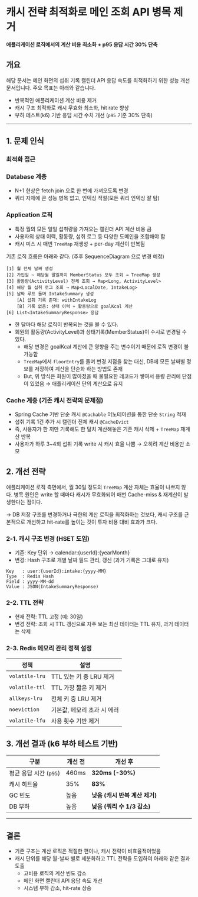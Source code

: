 # 캐시 전략 최적화로 메인 조회 API 병목 제거
**애플리케이션 로직에서의 계산 비용 최소화 + p95 응답 시간 30% 단축**

## 개요
해당 문서는 메인 화면의 섭취 기록 캘린더 API 응답 속도를 최적화하기 위한 성능 개선 문서입니다.
주요 목표는 아래와 같습니다.


- 반복적인 애플리케이션 계산 비용 제거
- 캐시 구조 최적화로 캐시 무효화 최소화, hit rate 향상
- 부하 테스트(k6) 기반 응답 시간 수치 개선 (`p95` 기준 30% 단축)


---
## 1. 문제 인식

### 최적화 접근

### Database 계층
- N+1 현상은 fetch join 으로 한 번에 가져오도록 변경
- 쿼리 자체에 큰 성능 병목 없고, 인덱싱 적절(모든 쿼리 인덱싱 잘 탐)

### Application 로직
- 특정 월의 모든 일일 섭취량을 가져오는 캘린더 API 계산 비용 큼
- 사용자의 상태 이력, 활동량, 섭취 로그 등 다양한 도메인을 조합해야 함
- 캐시 미스 시 매번 `TreeMap` 재생성 + per-day 계산이 반복됨


기존 로직 흐름은 아래와 같다. (추후 SequenceDiagram 으로 변경 예정)
```text
[1] 월 전체 날짜 생성
[2] 가입일 ~ 해당월 말일까지 MemberStatus 모두 조회 → TreeMap 생성
[3] 활동량(ActivityLevel) 전체 조회 → Map<Long, ActivityLevel>
[4] 해당 월 섭취 로그 조회 → Map<LocalDate, IntakeLog>
[5] 날짜 루프 돌며 IntakeSummary 생성
    [A] 섭취 기록 존재: withIntakeLog
    [B] 기록 없음: 상태 이력 + 활동량으로 goalKcal 계산
[6] List<IntakeSummaryResponse> 응답
```

- 한 달마다 해당 로직이 반복되는 것을 볼 수 있다.
- 회원의 활동량(ActivityLevel)과 상태기록(MemberStatus)이 수시로 변경될 수 있다.
  - 해당 변경은 goalKcal 계산에 큰 영향을 주는 변수이기 때문에 로직 변경이 불가능함
  - `TreeMap`에서 `floorEntry`를 돌며 변경 지점을 찾는 대신, DB에 모든 날짜별 정보를 저장하여 계산을 단순화 하는 방법도 존재
  - But, 위 방식은 회원이 많아졌을 때 불필요한 레코드가 쌓여서 용량 관리에 단점이 있었음 → 애플리케이션 단의 계산으로 유지 


### Cache 계층 (기존 캐시 전략의 문제점)
- Spring Cache 기반 단순 캐시 `@Cachable` 어노테이션을 통한 단순 `String` 적재
- 섭취 기록 1건 추가 시 캘린더 전체 캐시 `@CacheEvict`
- 즉, 사용자가 한 끼만 기록해도 한 달치 계산해놓은 기존 캐시 삭제 + `TreeMap` 재계산 반복
- 사용자가 하루 3~4회 섭취 기록 write 시 캐시 효율 나쁨 → 오히려 계산 비용만 소모


## 2. 개선 전략
애플리케이션 로직 측면에서, 월 30일 정도의 `TreeMap` 계산 자체는 효율이 나쁘지 않다.
병목 원인은 write 할 때마다 캐시가 무효화되어 매번 Cache-miss & 재계산이 발생한다는 점이다.

→ DB 저장 구조를 변경하거나 극한의 계산 로직을 최적화하는 것보다, 캐시 구조를 근본적으로 개선하고 hit-rate를 높이는 것이 투자 비용 대비 효과가 크다.


### 2-1. 캐시 구조 변경 (HSET 도입)
- 기존: Key 단위 → calendar:{userId}:{yearMonth}
- 변경: Hash 구조로 개별 날짜 필드 관리, 갱신 (과거 기록은 그대로 유지)

```text
Key   : user:{userId}:intake:{yyyy-MM}
Type  : Redis Hash
Field : yyyy-MM-dd
Value : JSON(IntakeSummaryResponse)
```

### 2-2. TTL 전략
- 현재 전략: TTL 고정 (예: 30일)
- 변경 전략: 조회 시 TTL 갱신으로 자주 보는 최신 데이터는 TTL 유지, 과거 데이터는 삭제


### 2-3. Redis 메모리 관리 정책 설정
| 정책             | 설명                |
| -------------- | ----------------- |
| `volatile-lru` | TTL 있는 키 중 LRU 제거 |
| `volatile-ttl` | TTL 가장 짧은 키 제거    |
| `allkeys-lru`  | 전체 키 중 LRU 제거     |
| `noeviction`   | 기본값, 메모리 초과 시 에러  |
| `volatile-lfu` | 사용 횟수 기반 제거       |




## 3. 개선 결과 (k6 부하 테스트 기반)
| 구분             | 개선 전  | 개선 후                 |
| -------------- |-------| -------------------- |
| 평균 응답 시간 (`p95`) | 460ms | **320ms (-30%)**     |
| 캐시 히트율         | 35%   | **83%**              |
| GC 빈도          | 높음    | **낮음 (캐시 반복 계산 제거)** |
| DB 부하          | 높음    | **낮음 (쿼리 수 1/3 감소)** |



---
## 결론
- 기존 구조는 계산 로직은 적절한 편이나, 캐시 전략이 비효율적이었음
- 캐시 단위를 해당 월-날짜 별로 세분화하고 TTL 전략을 도입하여 아래와 같은 결과 도출
  - 고비용 로직의 계산 빈도 감소
  - 메인 화면 캘린더 API 응답 속도 개선 
  - 시스템 부하 감소, hit-rate 상승